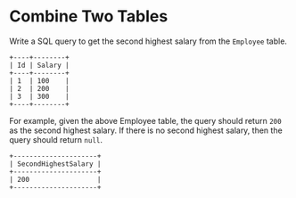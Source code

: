 # Combine Two Tables

Write a SQL query to get the second highest salary from the `Employee` table.

```pseudo
+----+--------+
| Id | Salary |
+----+--------+
| 1  | 100    |
| 2  | 200    |
| 3  | 300    |
+----+--------+
```

For example, given the above Employee table, the query should return `200` as the second highest salary. If there is no second highest salary, then the query should return `null`.

```pseudo
+---------------------+
| SecondHighestSalary |
+---------------------+
| 200                 |
+---------------------+
```
